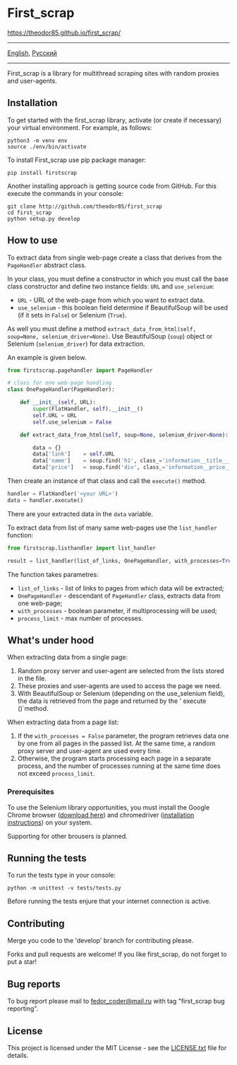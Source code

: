# First_scrap

https://theodor85.github.io/first_scrap/

- - -
[English](README.md), [Русский](README-ru.md)
- - -

First_scrap is a library for multithread scraping sites with random proxies and user-agents.

## Installation

To get started with the first_scrap library, activate (or create if necessary) your virtual environment. For example, as follows:

    python3 -m venv env
    source ./env/bin/activate

To install First_scrap use pip package manager:

    pip install firstscrap

Another installing approach is getting source code from GitHub. For this execute the commands in your console:

    git clone http://github.com/theodor85/first_scrap
    cd first_scrap
    python setup.py develop

## How to use
To extract data from single web-page create a class that derives from the `PageHandler` abstract class.

In your class, you must define a constructor in which you must call the base class constructor and define two instance fields: `URL` and `use_selenium`:

- `URL` - URL of the web-page from which you want to extract data.
- `use_selenium` - this boolean field determine if BeautifulSoup will be used (if it sets in `False`) or Selenium (`True`).

As well you must define a method `extract_data_from_html(self, soup=None, selenium_driver=None)`. Use BeautifulSoup (`soup`) object or Selenium (`selenium_driver`) for data extraction.

An example is given below.

```python
from firstscrap.pagehandler import PageHandler

# class for one web-page handling
class OnePageHandler(PageHandler):

    def __init__(self, URL):
        super(FlatHandler, self).__init__()
        self.URL = URL
        self.use_selenium = False

    def extract_data_from_html(self, soup=None, selenium_driver=None):

        data = {}
        data['link']    = self.URL
        data['name']    = soup.find('h1', class_='information__title___1nM29').get_text().strip()
        data['price']   = soup.find('div', class_='information__price___2Lpc0').span.get_text().strip()
```
Then create an instance of that class and call the `execute()` method. 

```python
handler = FlatHandler('<your URL>')
data = handler.execute()
```

There are your extracted data in the `data` variable.

To extract data from list of many same web-pages use the `list_handler` function:

```python
from firstscrap.listhandler import list_handler

result = list_handler(list_of_links, OnePageHandler, with_processes=True, process_limit=5)
```

The function takes parametres:
- `list_of_links` - list of links to pages from which data will be extracted;
- `OnePageHandler` - descendant of `PageHandler` class, extracts data from one web-page;
- `with_processes` - boolean parameter, if multiprocessing will be used;
- `process_limit` - max number of processes.

## What's under hood

When extracting data from a single page:

1. Random proxy server and user-agent are selected from the lists stored in the file.
2. These proxies and user-agents are used to access the page we need.
3. With BeautifulSoup or Selenium (depending on the use_selenium field), the data is retrieved from the page and returned by the ' execute ()`method.

When extracting data from a page list:

1. If the `with_processes = False` parameter, the program retrieves data one by one from all pages in the passed list. At the same time, a random proxy server and user-agent are used every time.
2. Otherwise, the program starts processing each page in a separate process, and the number of processes running at the same time does not exceed `process_limit`.

### Prerequisites

To use the Selenium library opportunities, you must install the Google Chrome browser ([download here](https://www.google.com/intl/ru_ALL/chrome/)) and chromedriver ([installation instructions](https://sites.google.com/a/chromium.org/chromedriver/getting-started)) on your system.

Supporting for other brousers is planned.

## Running the tests

To run the tests type in your console:

    python -m unittest -v tests/tests.py

Before running the tests enjure that your internet connection is active.

## Contributing

Merge you code to the 'develop' branch for contributing please.

Forks and pull requests are welcome! If you like first_scrap, do not forget to put a star!

## Bug reports

To bug report please mail to fedor_coder@mail.ru with tag "first_scrap bug reporting".

## License

This project is licensed under the MIT License - see the [LICENSE.txt](LICENSE.txt) file for details.
